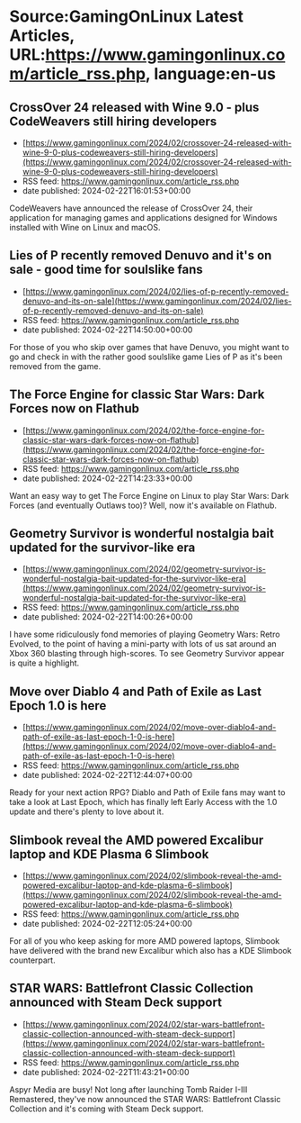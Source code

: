 # Source:GamingOnLinux Latest Articles, URL:https://www.gamingonlinux.com/article_rss.php, language:en-us

## CrossOver 24 released with Wine 9.0 - plus CodeWeavers still hiring developers
 - [https://www.gamingonlinux.com/2024/02/crossover-24-released-with-wine-9-0-plus-codeweavers-still-hiring-developers](https://www.gamingonlinux.com/2024/02/crossover-24-released-with-wine-9-0-plus-codeweavers-still-hiring-developers)
 - RSS feed: https://www.gamingonlinux.com/article_rss.php
 - date published: 2024-02-22T16:01:53+00:00

CodeWeavers have announced the release of CrossOver 24, their application for managing games and applications designed for Windows installed with Wine on Linux and macOS.

## Lies of P recently removed Denuvo and it's on sale - good time for soulslike fans
 - [https://www.gamingonlinux.com/2024/02/lies-of-p-recently-removed-denuvo-and-its-on-sale](https://www.gamingonlinux.com/2024/02/lies-of-p-recently-removed-denuvo-and-its-on-sale)
 - RSS feed: https://www.gamingonlinux.com/article_rss.php
 - date published: 2024-02-22T14:50:00+00:00

For those of you who skip over games that have Denuvo, you might want to go and check in with the rather good soulslike game Lies of P as it's been removed from the game.

## The Force Engine for classic Star Wars: Dark Forces now on Flathub
 - [https://www.gamingonlinux.com/2024/02/the-force-engine-for-classic-star-wars-dark-forces-now-on-flathub](https://www.gamingonlinux.com/2024/02/the-force-engine-for-classic-star-wars-dark-forces-now-on-flathub)
 - RSS feed: https://www.gamingonlinux.com/article_rss.php
 - date published: 2024-02-22T14:23:33+00:00

Want an easy way to get The Force Engine on Linux to play Star Wars: Dark Forces (and eventually Outlaws too)? Well, now it's available on Flathub.

## Geometry Survivor is wonderful nostalgia bait updated for the survivor-like era
 - [https://www.gamingonlinux.com/2024/02/geometry-survivor-is-wonderful-nostalgia-bait-updated-for-the-survivor-like-era](https://www.gamingonlinux.com/2024/02/geometry-survivor-is-wonderful-nostalgia-bait-updated-for-the-survivor-like-era)
 - RSS feed: https://www.gamingonlinux.com/article_rss.php
 - date published: 2024-02-22T14:00:26+00:00

I have some ridiculously fond memories of playing Geometry Wars: Retro Evolved, to the point of having a mini-party with lots of us sat around an Xbox 360 blasting through high-scores. To see Geometry Survivor appear is quite a highlight.

## Move over Diablo 4 and Path of Exile as Last Epoch 1.0 is here
 - [https://www.gamingonlinux.com/2024/02/move-over-diablo4-and-path-of-exile-as-last-epoch-1-0-is-here](https://www.gamingonlinux.com/2024/02/move-over-diablo4-and-path-of-exile-as-last-epoch-1-0-is-here)
 - RSS feed: https://www.gamingonlinux.com/article_rss.php
 - date published: 2024-02-22T12:44:07+00:00

Ready for your next action RPG? Diablo and Path of Exile fans may want to take a look at Last Epoch, which has finally left Early Access with the 1.0 update and there's plenty to love about it.

## Slimbook reveal the AMD powered Excalibur laptop and KDE Plasma 6 Slimbook
 - [https://www.gamingonlinux.com/2024/02/slimbook-reveal-the-amd-powered-excalibur-laptop-and-kde-plasma-6-slimbook](https://www.gamingonlinux.com/2024/02/slimbook-reveal-the-amd-powered-excalibur-laptop-and-kde-plasma-6-slimbook)
 - RSS feed: https://www.gamingonlinux.com/article_rss.php
 - date published: 2024-02-22T12:05:24+00:00

For all of you who keep asking for more AMD powered laptops, Slimbook have delivered with the brand new Excalibur which also has a KDE Slimbook counterpart.

## STAR WARS: Battlefront Classic Collection announced with Steam Deck support
 - [https://www.gamingonlinux.com/2024/02/star-wars-battlefront-classic-collection-announced-with-steam-deck-support](https://www.gamingonlinux.com/2024/02/star-wars-battlefront-classic-collection-announced-with-steam-deck-support)
 - RSS feed: https://www.gamingonlinux.com/article_rss.php
 - date published: 2024-02-22T11:43:21+00:00

Aspyr Media are busy! Not long after launching Tomb Raider I-III Remastered, they've now announced the STAR WARS: Battlefront Classic Collection and it's coming with Steam Deck support.

